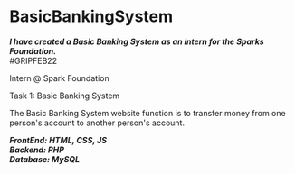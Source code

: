 # BasicBankingSystem

***I have created a Basic Banking System as an intern for the Sparks Foundation.*** <br>
#GRIPFEB22

Intern @ Spark Foundation

Task 1: Basic Banking System

The Basic Banking System website function is to transfer money from one person's account to another person's account.
<br>

<b><i>FrontEnd: HTML, CSS, JS</i></b><br>
<b><i>Backend: PHP</i></b><br>
<b><i>Database: MySQL</i></b>
      
